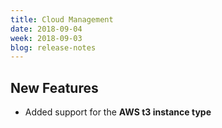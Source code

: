 ```yaml
---
title: Cloud Management
date: 2018-09-04
week: 2018-09-03
blog: release-notes
---
```


## New Features

* Added support for the **AWS t3 instance type**